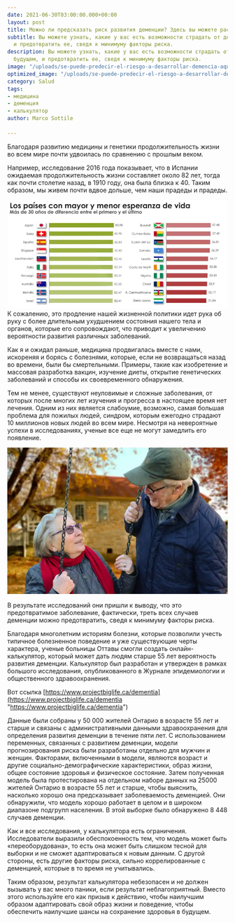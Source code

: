 ```yaml
---
date: 2021-06-30T03:00:00.000+00:00
layout: post
title: Можно ли предсказать риск развития деменции? Здесь вы можете рассчитать это
subtitle: Вы можете узнать, какие у вас есть возможности страдать от деменции в будущем,
  и предотвратить ее, сведя к минимуму факторы риска.
description: Вы можете узнать, какие у вас есть возможности страдать от деменции в
  будущем, и предотвратить ее, сведя к минимуму факторы риска.
image: "/uploads/se-puede-predecir-el-riesgo-a-desarrollar-demencia-aqui-podras-calcularlo.webp"
optimized_image: "/uploads/se-puede-predecir-el-riesgo-a-desarrollar-demencia-aqui-podras-calcularlo.webp"
category: Salud
tags:
- медицина
- деменция
- калькулятор
author: Marco Sottile

---
```

Благодаря развитию медицины и генетики продолжительность жизни во всем мире почти удвоилась по сравнению с прошлым веком.

Например, исследование 2016 года показывает, что в Испании ожидаемая продолжительность жизни составляет около 82 лет, тогда как почти столетие назад, в 1910 году, она была близка к 40. Таким образом, мы живем почти вдвое дольше, чем наши прадеды и прадеды.

![](/uploads/los-paises-con-mayor-y-menor-esperanza-de-vida.webp)К сожалению, это продление нашей жизненной политики идет рука об руку с более длительным ухудшением состояния нашего тела и органов, которые его сопровождают, что приводит к увеличению вероятности развития различных заболеваний.

Как я и ожидал раньше, медицина продвигалась вместе с нами, искореняя и борясь с болезнями, которые, если не возвращаться назад во времени, были бы смертельными. Примеры, такие как изобретение и массовая разработка вакцин, изучение диеты, открытие генетических заболеваний и способы их своевременного обнаружения.

Тем не менее, существуют неуловимые и сложные заболевания, от которых после многих лет изучения и прогресса в настоящее время нет лечения. Одним из них является слабоумие, возможно, самая большая проблема для пожилых людей, синдром, которым ежегодно страдают 10 миллионов новых людей во всем мире. Несмотря на невероятные успехи в исследованиях, ученые все еще не могут замедлить его появление.

![](/uploads/calculadora-para-prevenir-la-demencia.webp)

В результате исследований они пришли к выводу, что это предотвратимое заболевание, фактически, треть всех случаев деменции можно предотвратить, сведя к минимуму факторы риска.

Благодаря многолетним историям болезни, которые позволили учесть типичное болезненное поведение и уже существующие черты характера, ученые больницы Оттавы смогли создать онлайн-калькулятор, который может дать людям старше 55 лет вероятность развития деменции. Калькулятор был разработан и утвержден в рамках большого исследования, опубликованного в Журнале эпидемиологии и общественного здравоохранения.

Вот ссылка [https://www.projectbiglife.ca/dementia](https://www.projectbiglife.ca/dementia "https://www.projectbiglife.ca/dementia")

Данные были собраны у 50 000 жителей Онтарио в возрасте 55 лет и старше и связаны с административными данными здравоохранения для определения развития деменции в течение пяти лет. С использованием переменных, связанных с развитием деменции, модели прогнозирования риска были разработаны отдельно для мужчин и женщин. Факторами, включенными в модели, являются возраст и другие социально-демографические характеристики, образ жизни, общее состояние здоровья и физическое состояние. Затем полученная модель была протестирована на отдельном наборе данных на 25000 жителей Онтарио в возрасте 55 лет и старше, чтобы выяснить, насколько хорошо она предсказывает заболеваемость деменцией. Они обнаружили, что модель хорошо работает в целом и в широком диапазоне подгрупп населения. В этой выборке было обнаружено 8 448 случаев деменции.

Как и все исследования, у калькулятора есть ограничения. Исследователи выразили обеспокоенность тем, что модель может быть «переоборудована», то есть она может быть слишком тесной для выборки и не сможет адаптироваться к новым данным. С другой стороны, есть другие факторы риска, сильно коррелированные с деменцией, которые в то время не учитывались.

Таким образом, результат калькулятора небезопасен и не должен вызывать у вас много паники, если результат неблагоприятный. Вместо этого используйте его как призыв к действию, чтобы наилучшим образом адаптировать свой образ жизни и поведение, чтобы обеспечить наилучшие шансы на сохранение здоровья в будущем.